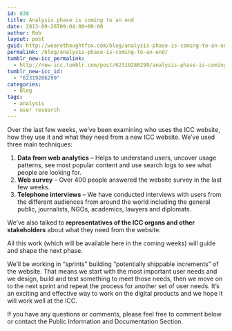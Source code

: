 ```yaml
---
id: 838
title: Analysis phase is coming to an end
date: 2013-09-26T09:04:00+00:00
author: Rob
layout: post
guid: http://wearethoughtfox.com/blog/analysis-phase-is-coming-to-an-end/
permalink: /blog/analysis-phase-is-coming-to-an-end/
tumblr_new-icc_permalink:
  - http://new-icc.tumblr.com/post/62319286299/analysis-phase-is-coming-to-an-end
tumblr_new-icc_id:
  - "62319286299"
categories:
  - Blog
tags:
  - analysis
  - user research
---
```

Over the last few weeks, we&rsquo;ve been examining who uses the ICC website, how they use it and what they need from a new ICC website. We&rsquo;ve used three main techniques:

1. **Data from web analytics** &#8211; Helps to understand users, uncover usage patterns, see most popular content and use search logs to see what people are looking for.  
2. **Web survey** &#8211; Over 400 people answered the website survey in the last few weeks.  
3. **Telephone interviews** &#8211; We have conducted interviews with users from the different audiences from around the world including the general public, journalists, NGOs, academics, lawyers and diplomats. 

We&rsquo;ve also talked to **representatives of the ICC organs and other stakeholders** about what they need from the website. 

All this work (which will be available here in the coming weeks) will guide and shape the next phase.

We&rsquo;ll be working in &ldquo;sprints&rdquo; building &ldquo;<span>potentially shippable increments&rdquo; of the website. That means we start with the most important user needs and we design, build and test something to meet those needs, then we move on to the next sprint and repeat the process for another set of user needs. It&rsquo;s an exciting and effective way to work on the digital products and we hope it will work well at the ICC. </span>

<span>If you have any questions or comments, please feel free to comment below or contact the Public Information and Documentation Section.  </span><span></span></p>